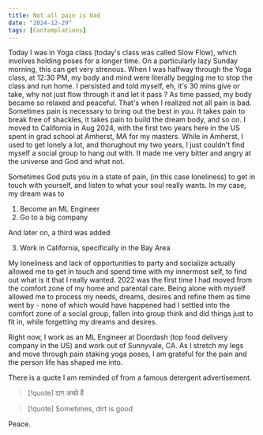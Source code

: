 ```yaml
---
title: Not all pain is bad
date: "2024-12-29"
tags: [Contemplations]
---
```


Today I was in Yoga class (today's class was called Slow Flow), which involves holding poses for a longer time. On a particularly lazy Sunday morning, this can get very strenous. 
When I was halfway through the Yoga class, at 12:30 PM, my body and mind were literally begging me to stop the class and run home. I persisted and told myself, eh, it's 30 mins give or take, why not just flow through it and let it pass ? As time passed, my body became so relaxed and peaceful.
That's when I realized not all pain is bad. Sometimes pain is necessary to bring out the best in you. It takes pain to break free of shackles, it takes pain to build the dream body, and so on. I moved to California in Aug 2024, with the first two years here in the US spent in grad school at Amherst, MA for my masters. While in Amherst, I used to get lonely a lot, and thorughout my two years, I just couldn't find myself a social group to hang out with. It made me very bitter and angry at the universe and God and what not. 

Sometimes God puts you in a state of pain, (in this case loneliness) to get in touch with yourself, and listen to what your soul really wants. In my case, my dream was to 

1. Become an ML Engineer
2. Go to a big company 

And later on, a third was added

3. Work in California, specifically in the Bay Area

My loneliness and lack of opportunities to party and socialize actually allowed me to get in touch and spend time with my innermost self, to find out what is it that I really wanted. 2022 was the first time I had moved from the comfort zone of my home and parental care. Being alone with myself allowed me to process my needs, dreams, desires and refine them as time went by - none of which would have happened had I settled into the comfort zone of a social group, fallen into group think and did things just to fit in, while forgetting my dreams and desires. 

Right now, I work as an ML Engineer at Doordash (top food delivery company in the US) and work out of Sunnyvale, CA. As I stretch my legs and move through pain staking yoga poses, I am grateful for the pain and the person life has shaped me into. 

There is a quote I am reminded of from a famous detergent advertisement.

>  [!quote] दाग़ अच्छे हैं 

>  [!quote] Sometimes, dirt is good


Peace.


